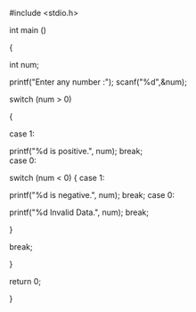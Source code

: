 #include <stdio.h>

int main ()

{

int num;

printf("Enter any number :"); scanf("%d",&num);

switch (num > 0)

{

case 1:

printf("%d is positive.", num);
break;   
case 0:

switch (num < 0)
{ case 1:

printf("%d is negative.", num);
break;
case 0:

printf("%d Invalid Data.", num);
break;

}

break;

}

return 0;

}
